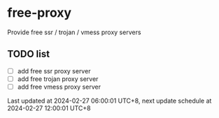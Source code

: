 
# free-proxy
Provide free ssr / trojan / vmess proxy servers


## TODO list
- [ ] add free ssr proxy server
- [ ] add free trojan proxy server
- [ ] add free vmess proxy server

Last updated at 2024-02-27 06:00:01 UTC+8, next update schedule at 2024-02-27 12:00:01 UTC+8

